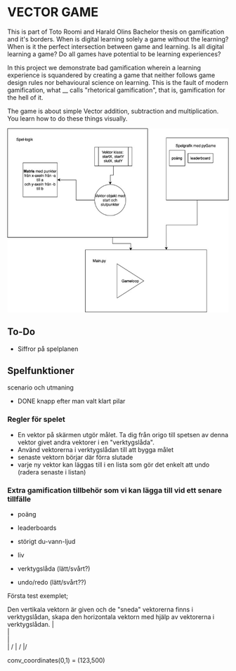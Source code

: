 # VECTOR GAME
This is part of Toto Roomi and Harald Olins Bachelor thesis on gamification and it's borders. When is digital learning solely a game without the learning? When is it the perfect intersection between game and learning. Is all digital learning a game? Do all games have potential to be learning experiences?

In this project we demonstrate bad gamification wherein a learning experience is squandered by creating a game that neither follows game design rules nor behavioural science on learning. This is the fault of modern gamification, what __ calls "rhetorical gamification", that is, gamification for the hell of it.

The game is about simple Vector addition, subtraction and multiplication. You learn how to do these things visually.

![vecotor game diagram](Vektorspel_i_python.jpg)

## To-Do
- Siffror på spelplanen
    

## Spelfunktioner
scenario och utmaning 
- DONE knapp efter man valt klart pilar 

### Regler för spelet
- En vektor på skärmen utgör målet. Ta dig från origo till spetsen av denna vektor givet andra vektorer i en "verktygslåda".
- Använd vektorerna i verktygslådan till att bygga målet 
- senaste vektorn börjar där förra slutade
- varje ny vektor kan läggas till i en lista som gör det enkelt att undo (radera senaste i listan)

### Extra gamification tillbehör som vi kan lägga till vid ett senare tillfälle
- poäng
- leaderboards
- störigt du-vann-ljud
- liv

- verktygslåda (lätt/svårt?)
- undo/redo (lätt/svårt??)


Första test exemplet;

Den vertikala vektorn är given och de "sneda" vektorerna finns i verktygslådan, skapa den horizontala vektorn med hjälp av vektorerna i verktygslådan.
|\
| \
|  \
|  /
| /
|/




conv_coordinates(0,1) = (123,500)